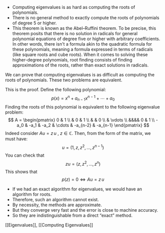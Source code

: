 - Computing eigenvalues is as hard as computing the roots of polynomials.
- There is no general method to exactly compute the roots of polynomials of degree 5 or higher. 
- This theorem is known as the Abel–Ruffini theorem. To be precise, this theorem posits that there is no solution in radicals for general polynomial equations of degree five or higher with arbitrary coefficients​. In other words, there isn't a formula akin to the quadratic formula for these polynomials, meaning a formula expressed in terms of radicals (like square roots and cube roots). When it comes to solving these higher-degree polynomials, root finding consists of finding approximations of the roots, rather than exact solutions in radicals​.

We can prove that computing eigenvalues is as difficult as computing the roots of polynomials. These two problems are equivalent.

This is the proof. Define the following polynomial:
$$
p(x) = x^n + a_{n-1} x^{n-1} + \cdots + a_0
$$
Finding the roots of this polynomial is equivalent to the following eigenvalue problem:
$$
A = 
\begin{pmatrix}
    0 & 1 \\
    & 0 & 1 \\
    & & 0 \\
    & \vdots \\
    &&&& 0 & 1 \\
    -a_0 & -a_1 & -a_2 & \cdots & -a_{n-2} & -a_{n-1}
\end{pmatrix}
$$
Indeed consider $Au = z \, u$ , $z \in \mathbb C$. Then, from the form of the matrix, we must have:
$$
u = (1,z,z^2,\ldots,z^{n-1})
$$
You can check that
$$
zu = (z,z^2,\ldots,z^n)
$$
This shows that
$$
p(z) = 0 \Leftrightarrow Au = z \, u
$$

- If we had an exact algorithm for eigenvalues, we would have an algorithm for roots.
- Therefore, such an algorithm cannot exist.
- By necessity, the methods are approximate.
- But they converge very fast and the error is close to machine accuracy.
- So they are indistinguishable from a direct “exact” method.

[[Eigenvalues]], [[Computing Eigenvalues]]